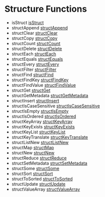 # Structure Functions

- isStruct [isStruct](functions/isStruct.md)
- structAppend [structAppend](functions/structAppend.md)
- structClear [structClear](functions/structClear.md)
- structCopy [structCopy](functions/structCopy.md)
- structCount [structCount](functions/structCount.md)
- structDelete [structDelete](functions/structDelete.md)
- structEach [structEach](functions/structEach.md)
- structEquals [structEquals](functions/structEquals.md)
- structEvery [structEvery](functions/structEvery.md)
- structFilter [structFilter](functions/structFilter.md)
- structFind [structFind](functions/structFind.md)
- structFindKey [structFindKey](functions/structFindKey.md)
- structFindValue [structFindValue](functions/structFindValue.md)
- structGet [structGet](functions/structGet.md)
- structGetMetadata [structGetMetadata](functions/structGetMetadata.md)
- structInsert [structInsert](functions/structInsert.md)
- structIsCaseSensitive [structIsCaseSensitive](functions/structIsCaseSensitive.md)
- structIsEmpty [structIsEmpty](functions/structIsEmpty.md)
- structIsOrdered [structIsOrdered](functions/structIsOrdered.md)
- structKeyArray [structKeyArray](functions/structKeyArray.md)
- structKeyExists [structKeyExists](functions/structKeyExists.md)
- structKeyList [structKeyList](functions/structKeyList.md)
- structKeyTranslate [structKeyTranslate](functions/structKeyTranslate.md)
- structListNew [structListNew](functions/structListNew.md)
- structMap [structMap](functions/structMap.md)
- structNew [structNew](functions/structNew.md)
- structReduce [structReduce](functions/structReduce.md)
- structSetMetadata [structSetMetadata](functions/structSetMetadata.md)
- structSome [structSome](functions/structSome.md)
- structSort [structSort](functions/structSort.md)
- structToSorted [structToSorted](functions/structToSorted.md)
- structUpdate [structUpdate](functions/structUpdate.md)
- structValueArray [structValueArray](functions/structValueArray.md)
